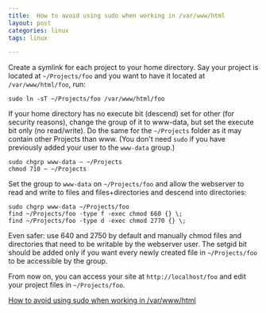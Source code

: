 ```yaml
---
title:  How to avoid using sudo when working in /var/www/html
layout: post
categories: linux
tags: linux

---
```


<!--more-->
Create a symlink for each project to your home directory. Say your project is located at `~/Projects/foo` and you want to have it located at `/var/www/html/foo`, run:
<!--more-->
```
sudo ln -sT ~/Projects/foo /var/www/html/foo
```
If your home directory has no execute bit (descend) set for other (for security reasons), change the group of it to www-data, but set the execute bit only (no read/write). Do the same for the `~/Projects` folder as it may contain other Projects than www. (You don't need `sudo` if you have previously added your user to the `www-data` group.)

```
sudo chgrp www-data ~ ~/Projects
chmod 710 ~ ~/Projects
```
Set the group to `www-data` on `~/Projects/foo` and allow the webserver to read and write to files and files+directories and descend into directories:
```
sudo chgrp www-data ~/Projects/foo
find ~/Projects/foo -type f -exec chmod 660 {} \;
find ~/Projects/foo -type d -exec chmod 2770 {} \;
```
Even safer: use 640 and 2750 by default and manually chmod files and directories that need to be writable by the webserver user. The setgid bit should be added only if you want every newly created file in `~/Projects/foo` to be accessible by the group.

From now on, you can access your site at `http://localhost/foo` and edit your project files in `~/Projects/foo`.

[How to avoid using sudo when working in /var/www/html](https://askubuntu.com/questions/46331/how-to-avoid-using-sudo-when-working-in-var-www/)